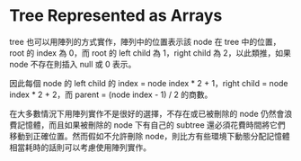 # Tree Represented as Arrays

tree 也可以用陣列的方式實作，陣列中的位置表示該 node 在 tree 中的位置，root 的 index 為 0，而 root 的 left child 為 1，right child 為 2，以此類推，如果 node 不存在則插入 null 或 0 表示。

因此每個 node 的 left child 的 index = node index \* 2 + 1，right child = node index \* 2 + 2，而 parent = \(node index - 1\) / 2 的商數。

在大多數情況下用陣列實作不是很好的選擇，不存在或已被刪除的 node 仍然會浪費記憶體，而且如果被刪除的 node 下有自己的 subtree 還必須花費時間將它們移動到正確位置。然而假如不允許刪除 node，則比方有些環境下動態分配記憶體相當耗時的話則可以考慮使用陣列實作。

